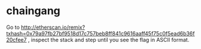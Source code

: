 chaingang
=========

Go to http://etherscan.io/remix?txhash=0x79a97fb27bf9518d17c757beb8ff841c9616aaff45f75c0f5ead6b36f20cfee7 , inspect the stack and step until you see the flag in ASCII format.
